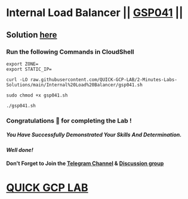 # Internal Load Balancer || [GSP041](https://www.cloudskillsboost.google/focuses/1910?parent=catalog) ||

## Solution [here](https://youtu.be/refjyguVMYQ)

### Run the following Commands in CloudShell

```
export ZONE=
export STATIC_IP=
```
```
curl -LO raw.githubusercontent.com/QUICK-GCP-LAB/2-Minutes-Labs-Solutions/main/Internal%20Load%20Balancer/gsp041.sh

sudo chmod +x gsp041.sh

./gsp041.sh
```

### Congratulations 🎉 for completing the Lab !

##### *You Have Successfully Demonstrated Your Skills And Determination.*

#### *Well done!*

#### Don't Forget to Join the [Telegram Channel](https://t.me/quickgcplab) & [Discussion group](https://t.me/quickgcplabchats)

# [QUICK GCP LAB](https://www.youtube.com/@quickgcplab)

